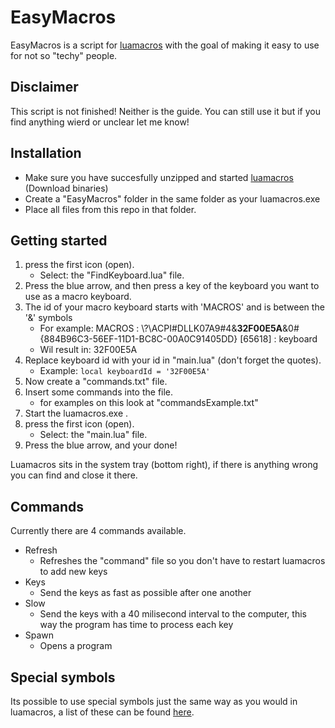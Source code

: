 
# EasyMacros
EasyMacros is a script for [luamacros](https://github.com/me2d13/luamacros) with the goal of making it easy to use for not so "techy" people.

## Disclaimer
This script is not finished! Neither is the guide. You can still use it but if you find anything wierd or unclear let me know!

## Installation
- Make sure you have succesfully unzipped and started [luamacros](https://github.com/me2d13/luamacros#binary-download) (Download binaries)
- Create a "EasyMacros" folder in the same folder as your luamacros.exe
- Place all files from this repo in that folder.

## Getting started

 1. press the first icon (open).
    - Select: the "FindKeyboard.lua" file.
 2. Press the blue arrow, and then press a key of the keyboard you want to use as a macro keyboard.
 3. The id of your macro keyboard starts with 'MACROS' and is between the '&' symbols
	- For example: MACROS  :  \\?\ACPI#DLLK07A9#4&**32F00E5A**&0#{884B96C3-56EF-11D1-BC8C-00A0C91405DD} [65618] :  keyboard
	- Wil result in: 32F00E5A
 4. Replace keyboard id with your id in "main.lua" (don't forget the quotes).
	- Example: `local keyboardId = '32F00E5A'`
 5. Now create a "commands.txt" file.
 6. Insert some commands into the file.
	- for examples on this look at "commandsExample.txt"
 7. Start the luamacros.exe .
 8. press the first icon (open).
    - Select: the "main.lua" file.
 9. Press the blue arrow, and your done!
 
 Luamacros sits in the system tray (bottom right), if there is anything wrong you can find and close it there.

## Commands
Currently there are 4 commands available.

 - Refresh
	 - Refreshes the "command" file so you don't have to restart luamacros to add new keys
- Keys
	- Send the keys as fast as possible after one another
- Slow
	- Send the keys with a 40 milisecond interval to the computer, this way the program has time to process each key
- Spawn
	- Opens a program

## Special symbols
Its possible to use special symbols just the same way as you would in luamacros, a list of these can be found [here](https://github.com/me2d13/luamacros/wiki/List-of-Keys).
